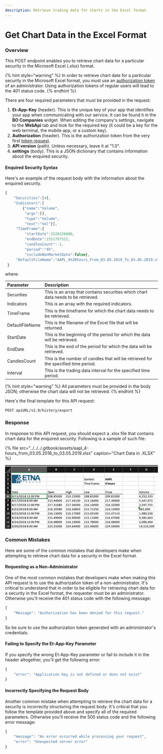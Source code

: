 ```yaml
---
description: Retrieve trading data for charts in the Excel format
---
```


# Get Chart Data in the Excel Format

### Overview

This POST endpoint enables you to retrieve chart data for a particular security in the Microsoft Excel \(.xlsx\) format.

{% hint style="warning" %}
In order to retrieve chart date for a particular security in the Microsoft Excel format, you must use an [authorization token](../authentication/) of an administrator. Using authorization tokens of regular users will lead to the 401 status code.
{% endhint %}

There are four required parameters that must be provided in the request:

1. **Et-App-Key** \(header\). This is the unique key of your app that identifies your app when communicating with our service. It can be found it in the **BO Companies** widget. When editing the company's settings, navigate to the **WebApi** tab and look for the required key \(it could be a key for the web terminal, the mobile app, or a custom key\).
2. **Authorization** \(header\). This is the authorization token from the very first [token request](../authentication/).
3. **API version** \(path\). Unless necessary, leave it at "1.0".
4. **settings** \(body\). This is a JSON dictionary that contains information about the enquired security.

#### Enquired Security Syntax

Here's an example of the request body with the information about the enquired security.

```javascript
{
    "Securities":[4],
    "Indicators":[
        {"name":"Volume",
         "args":[],
         "type":"Volume",
         "text":"Vol"}],
     "TimeFrame":{
         "startDate":1520226000,
         "endDate":1551797512,
         "candlesCount":-1,
         "period":"4h",
         "includeNonMarketData":false},
     "DefaultFileName":"AAPL_4%20hours_From_03.05.2018_To_03.05.2019.xlsx"
 }
```

where:

| Parameter | Description |
| :--- | :--- |
| Securities | This is an array that contains securities which chart data needs to be retrieved. |
| Indicators | This is an array with the required indicators. |
| TimeFrame | This is the timeframe for which the chart data needs to be retrieved. |
| DefaultFileName | This is the filename of the Excel file that will be returned. |
| StartDate | This is the beginning of the period for which the data will be retrieved. |
| EndDate | This is the end of the period for which the data will be retrieved. |
| CandlesCount | This is the number of candles that will be retrieved for the specified time period. |
| Interval | This is the trading data interval for the specified time period.  |

{% hint style="warning" %}
All parameters must be provided in the body JSON; otherwise the chart data will not be retrieved.
{% endhint %}

Here's the final template for this API request:

```text
POST apiURL/v1.0/history/export
```

### Response

In response to this API request, you should expect a .xlsx file that contains chart data for the enquired security. Following is a sample of such file:

{% file src="../../../.gitbook/assets/aapl\_4-hours\_from\_03.05.2018\_to\_03.05.2019.xlsx" caption="Chart Data in .XLSX" %}

![](../../../.gitbook/assets/screenshot-2019-03-05-at-18.11.37.png)

### Common Mistakes

Here are some of the common mistakes that developers make when attempting to retrieve chart data for a security in the Excel format.

#### Requesting as a Non-Administrator

One of the most common mistakes that developers make when making this API request is to use the authorization token of a non-administrator. It's critical to understand that in order to be eligible for retrieving chart data for a security in the Excel format, the requester must be an administrator. Otherwise you'll receive the 401 status code with the following message:

```javascript
{
    "Message": "Authorization has been denied for this request."
}
```

So be sure to use the authorization token generated with an administrator's credentials.

#### Failing to Specify the Et-App-Key Parameter

If you specify the wrong Et-App-Key parameter or fail to include it in the header altogether, you'll get the following error:

```javascript
{
    "error": "Application key is not defined or does not exist"
}
```

#### Incorrectly Specifying the Request Body 

Another common mistake when attempting to retrieve the chart data for a security is incorrectly structuring the request body. It's critical that you follow the template provided above and specify all of the required parameters. Otherwise you'll receive the 500 status code and the following error message: 

```javascript
{
    "message": "An error occurred while processing your request",
    "error": "Unexpected server error"
}
```

